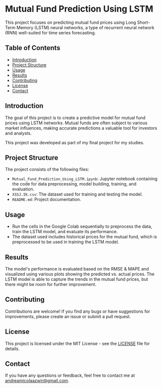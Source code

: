 # Mutual Fund Prediction Using LSTM

This project focuses on predicting mutual fund prices using Long Short-Term Memory (LSTM) neural networks, a type of recurrent neural network (RNN) well-suited for time series forecasting.

## Table of Contents
- [Introduction](#introduction)
- [Project Structure](#project-structure)
- [Usage](#usage)
- [Results](#results)
- [Contributing](#contributing)
- [License](#license)
- [Contact](#contact)

## Introduction
The goal of this project is to create a predictive model for mutual fund prices using LSTM networks. Mutual funds are often subject to various market influences, making accurate predictions a valuable tool for investors and analysts.

This project was developed as part of my final project for my studies.

## Project Structure
The project consists of the following files:
- `Mutual_Fund_Prediction_Using_LSTM.ipynb`: Jupyter notebook containing the code for data preprocessing, model building, training, and evaluation.
- `XSSJ.IK.csv`: The dataset used for training and testing the model.
- `README.md`: Project documentation.

## Usage
- Run the cells in the Google Colab sequentially to preprocess the data, train the LSTM model, and evaluate its performance.
- The dataset used includes historical prices for the mutual fund, which is preprocessed to be used in training the LSTM model.

## Results
The model's performance is evaluated based on the RMSE & MAPE and visualized using various plots showing the predicted vs. actual prices. The LSTM model is able to capture the trends in the mutual fund prices, but there might be room for further improvement.

## Contributing
Contributions are welcome! If you find any bugs or have suggestions for improvements, please create an issue or submit a pull request.

## License
This project is licensed under the MIT License - see the [LICENSE](LICENSE) file for details.

## Contact
If you have any questions or feedback, feel free to contact me at [andreamicolaazwir@gmail.com](mailto:andreamicolaazwir@gmail.com).
